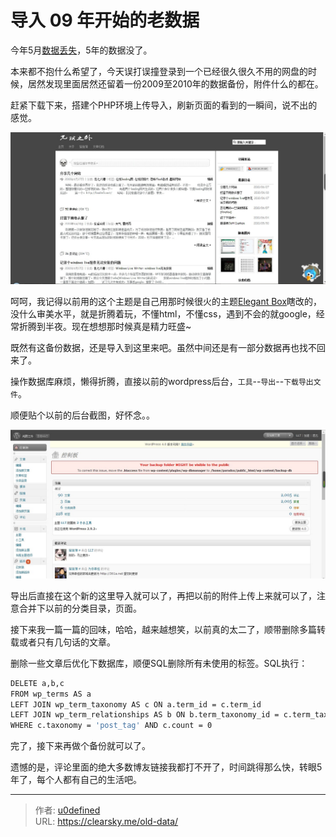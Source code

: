 # 导入 09 年开始的老数据


今年5月[数据丢失](https://clearsky.me/start/ "新的开始")，5年的数据没了。

本来都不抱什么希望了，今天误打误撞登录到一个已经很久很久不用的网盘的时候，居然发现里面居然还留着一份2009至2010年的数据备份，附件什么的都在。

赶紧下载下来，搭建个PHP环境上传导入，刷新页面的看到的一瞬间，说不出的感觉。

![老博客页面](oldpage.jpg "老博客页面")

呵呵，我记得以前用的这个主题是自己用那时候很火的主题[Elegant Box](http://www.neoease.com/elegant-box/ "WordPress 主题 Elegant Box")瞎改的，没什么审美水平，就是折腾着玩，不懂html，不懂css，遇到不会的就google，经常折腾到半夜。现在想想那时候真是精力旺盛~

既然有这备份数据，还是导入到这里来吧。虽然中间还是有一部分数据再也找不回来了。

操作数据库麻烦，懒得折腾，直接以前的wordpress后台，`工具`--`导出`--`下载导出文件`。

顺便贴个以前的后台截图，好怀念。。

![旧控制面板](oldcontrolpanel.jpg "旧控制面板")

导出后直接在这个新的这里导入就可以了，再把以前的附件上传上来就可以了，注意合并下以前的分类目录，页面。

接下来我一篇一篇的回味，哈哈，越来越想笑，以前真的太二了，顺带删除多篇转载或者只有几句话的文章。

删除一些文章后优化下数据库，顺便SQL删除所有未使用的标签。SQL执行：

```bash
DELETE a,b,c
FROM wp_terms AS a
LEFT JOIN wp_term_taxonomy AS c ON a.term_id = c.term_id
LEFT JOIN wp_term_relationships AS b ON b.term_taxonomy_id = c.term_taxonomy_id
WHERE c.taxonomy = 'post_tag' AND c.count = 0
```
完了，接下来再做个备份就可以了。

遗憾的是，评论里面的绝大多数博友链接我都打不开了，时间跳得那么快，转眼5年了，每个人都有自己的生活吧。


---

> 作者: [u0defined](http://clearsky.me/)  
> URL: https://clearsky.me/old-data/  

